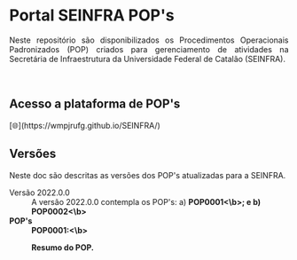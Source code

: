 <h1>Portal SEINFRA POP's</h1>

<p align="justify">
Neste repositório são disponibilizados os Procedimentos Operacionais Padronizados (POP) criados para gerenciamento de atividades na Secretária de Infraestrutura da Universidade Federal de Catalão (SEINFRA). 
</p>
<br>

<h2>Acesso a plataforma de POP's</h2>
[🌐](https://wmpjrufg.github.io/SEINFRA/)
<br>

<h2>Versões</h2>
<p align="justify">
Neste doc são descritas as versões dos POP's atualizadas para a SEINFRA. 
</p>
<dl>
<dt>Versão 2022.0.0</dt>
<dd> A versão 2022.0.0 contempla os POP's: a) <b>POP0001<\b>; e b) <b>POP0002<\b></dd>
<dt> POP's</dt>
<dd> <b>POP0001:<\b><p align="justify">Resumo do POP.</p></dd>
</dl>
<br>
